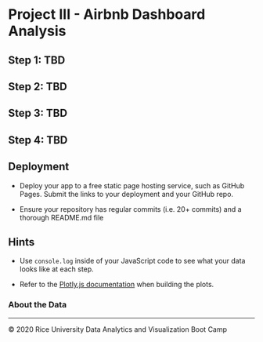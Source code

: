 # Project III - Airbnb Dashboard Analysis

## Step 1: TBD

## Step 2: TBD

## Step 3: TBD

## Step 4: TBD

## Deployment

* Deploy your app to a free static page hosting service, such as GitHub Pages. Submit the links to your deployment and your GitHub repo.

* Ensure your repository has regular commits (i.e. 20+ commits) and a thorough README.md file

## Hints

* Use `console.log` inside of your JavaScript code to see what your data looks like at each step.

* Refer to the [Plotly.js documentation](https://plot.ly/javascript/) when building the plots.

### About the Data

- - -

© 2020 Rice University Data Analytics and Visualization Boot Camp
